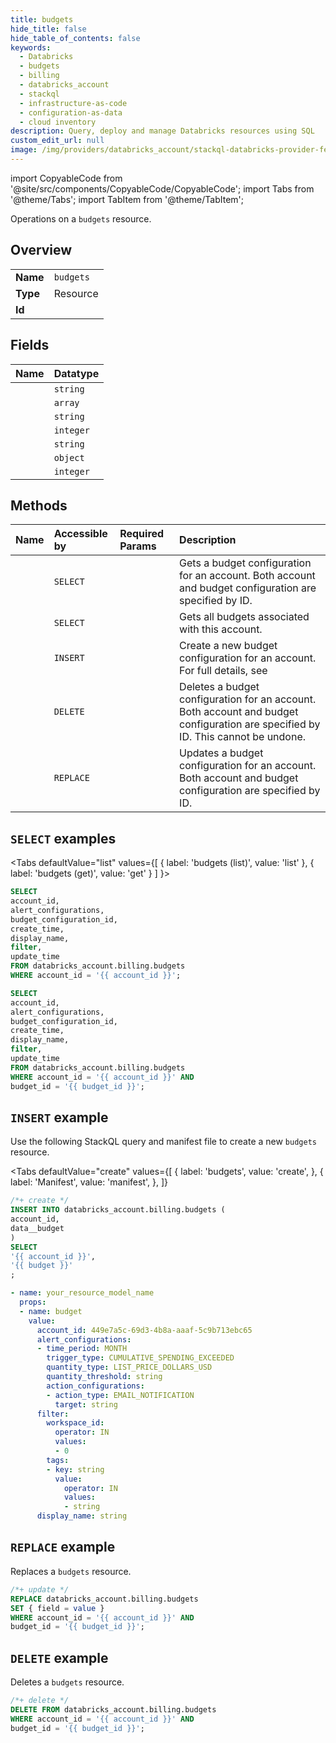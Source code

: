 ```yaml
---
title: budgets
hide_title: false
hide_table_of_contents: false
keywords:
  - Databricks
  - budgets
  - billing
  - databricks_account
  - stackql
  - infrastructure-as-code
  - configuration-as-data
  - cloud inventory
description: Query, deploy and manage Databricks resources using SQL
custom_edit_url: null
image: /img/providers/databricks_account/stackql-databricks-provider-featured-image.png
---
```


import CopyableCode from '@site/src/components/CopyableCode/CopyableCode';
import Tabs from '@theme/Tabs';
import TabItem from '@theme/TabItem';

Operations on a <code>budgets</code> resource.  

## Overview
<table><tbody>
<tr><td><b>Name</b></td><td><code>budgets</code></td></tr>
<tr><td><b>Type</b></td><td>Resource</td></tr>
<tr><td><b>Id</b></td><td><CopyableCode code="databricks_account.billing.budgets" /></td></tr>
</tbody></table>

## Fields
| Name | Datatype |
|:-----|:---------|
| <CopyableCode code="account_id" /> | `string` |
| <CopyableCode code="alert_configurations" /> | `array` |
| <CopyableCode code="budget_configuration_id" /> | `string` |
| <CopyableCode code="create_time" /> | `integer` |
| <CopyableCode code="display_name" /> | `string` |
| <CopyableCode code="filter" /> | `object` |
| <CopyableCode code="update_time" /> | `integer` |

## Methods
| Name | Accessible by | Required Params | Description |
|:-----|:--------------|:----------------|:------------|
| <CopyableCode code="get" /> | `SELECT` | <CopyableCode code="account_id, budget_id" /> | Gets a budget configuration for an account. Both account and budget configuration are specified by ID. |
| <CopyableCode code="list" /> | `SELECT` | <CopyableCode code="account_id" /> | Gets all budgets associated with this account. |
| <CopyableCode code="create" /> | `INSERT` | <CopyableCode code="account_id" /> | Create a new budget configuration for an account. For full details, see |
| <CopyableCode code="delete" /> | `DELETE` | <CopyableCode code="account_id, budget_id" /> | Deletes a budget configuration for an account. Both account and budget configuration are specified by ID. This cannot be undone. |
| <CopyableCode code="update" /> | `REPLACE` | <CopyableCode code="account_id, budget_id" /> | Updates a budget configuration for an account. Both account and budget configuration are specified by ID. |

## `SELECT` examples

<Tabs
    defaultValue="list"
    values={[
        { label: 'budgets (list)', value: 'list' },
        { label: 'budgets (get)', value: 'get' }
    ]
}>
<TabItem value="list">

```sql
SELECT
account_id,
alert_configurations,
budget_configuration_id,
create_time,
display_name,
filter,
update_time
FROM databricks_account.billing.budgets
WHERE account_id = '{{ account_id }}';
```

</TabItem>
<TabItem value="get">

```sql
SELECT
account_id,
alert_configurations,
budget_configuration_id,
create_time,
display_name,
filter,
update_time
FROM databricks_account.billing.budgets
WHERE account_id = '{{ account_id }}' AND
budget_id = '{{ budget_id }}';
```

</TabItem>
</Tabs>

## `INSERT` example

Use the following StackQL query and manifest file to create a new <code>budgets</code> resource.

<Tabs
    defaultValue="create"
    values={[
        { label: 'budgets', value: 'create', },
        { label: 'Manifest', value: 'manifest', },
    ]}
>
<TabItem value="create">

```sql
/*+ create */
INSERT INTO databricks_account.billing.budgets (
account_id,
data__budget
)
SELECT 
'{{ account_id }}',
'{{ budget }}'
;
```

</TabItem>
<TabItem value="manifest">

```yaml
- name: your_resource_model_name
  props:
  - name: budget
    value:
      account_id: 449e7a5c-69d3-4b8a-aaaf-5c9b713ebc65
      alert_configurations:
      - time_period: MONTH
        trigger_type: CUMULATIVE_SPENDING_EXCEEDED
        quantity_type: LIST_PRICE_DOLLARS_USD
        quantity_threshold: string
        action_configurations:
        - action_type: EMAIL_NOTIFICATION
          target: string
      filter:
        workspace_id:
          operator: IN
          values:
          - 0
        tags:
        - key: string
          value:
            operator: IN
            values:
            - string
      display_name: string

```

</TabItem>
</Tabs>

## `REPLACE` example

Replaces a <code>budgets</code> resource.

```sql
/*+ update */
REPLACE databricks_account.billing.budgets
SET { field = value }
WHERE account_id = '{{ account_id }}' AND
budget_id = '{{ budget_id }}';
```

## `DELETE` example

Deletes a <code>budgets</code> resource.

```sql
/*+ delete */
DELETE FROM databricks_account.billing.budgets
WHERE account_id = '{{ account_id }}' AND
budget_id = '{{ budget_id }}';
```
